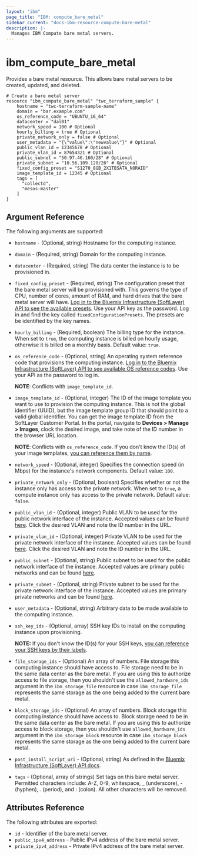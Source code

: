 ```yaml
---
layout: "ibm"
page_title: "IBM: compute_bare_metal"
sidebar_current: "docs-ibm-resource-compute-bare-metal"
description: |-
  Manages IBM Compute bare metal servers.
---
```


# ibm\_compute_bare_metal

Provides a bare metal resource. This allows bare metal servers to be created, updated, and deleted.

```hcl
# Create a bare metal server
resource "ibm_compute_bare_metal" "twc_terraform_sample" {
    hostname = "twc-terraform-sample-name"
    domain = "bar.example.com"
    os_reference_code = "UBUNTU_16_64"
    datacenter = "dal01"
    network_speed = 100 # Optional
    hourly_billing = true # Optional
    private_network_only = false # Optional
    user_metadata = "{\"value\":\"newvalue\"}" # Optional
    public_vlan_id = 12345678 # Optional
    private_vlan_id = 87654321 # Optional
    public_subnet = "50.97.46.160/28" # Optional
    private_subnet = "10.56.109.128/26" # Optional
    fixed_config_preset = "S1270_8GB_2X1TBSATA_NORAID"
    image_template_id = 12345 # Optional
    tags = [
      "collectd",
      "mesos-master"
    ]
}
```

## Argument Reference

The following arguments are supported:

* `hostname` - (Optional, string) Hostname for the computing instance.
* `domain` - (Required, string) Domain for the computing instance.
* `datacenter` - (Required, string) The data center the instance is to be provisioned in.
* `fixed_config_preset` - (Required, string) The configuration preset that the bare metal server will be provisioned with. This governs the type of CPU, number of cores, amount of RAM, and hard drives that the bare metal server will have. [Log in to the Bluemix Infrastructure (SoftLayer) API to see the available presets](https://api.softlayer.com/rest/v3/SoftLayer_Hardware/getCreateObjectOptions.json). Use your API key as the password. Log in and find the key called `fixedConfigurationPresets`. The presets are be identified by the key names.
* `hourly_billing` - (Required, boolean) The billing type for the instance. When set to `true`, the computing instance is billed on hourly usage, otherwise it is billed on a monthly basis. Default value: `true`.
* `os_reference_code` - (Optional, string) An operating system reference code that provisions the computing instance. [Log in to the Bluemix Infrastructure (SoftLayer) API to see available OS reference codes](https://api.softlayer.com/rest/v3/SoftLayer_Virtual_Guest_Block_Device_Template_Group/getVhdImportSoftwareDescriptions.json?objectMask=referenceCode). Use your API as the password to log in. 

    **NOTE**: Conflicts with `image_template_id`.  

* `image_template_id` - (Optional, integer) The ID of the image template you want to use to provision the computing instance. This is not the global identifier (UUID), but the image template group ID that should point to a valid global identifier. You can get the image template ID from the SoftLayer Customer Portal. In the portal, navigate to **Devices > Manage > Images**, clock the desired image, and take note of the ID number in the browser URL location.

    **NOTE**: Conflicts with `os_reference_code`. If you don't know the ID(s) of your image templates, [you can reference them by name](../d/compute_image_template.html).

* `network_speed` - (Optional, integer) Specifies the connection speed (in Mbps) for the instance's network components. Default value: `100`.
* `private_network_only` - (Optional, boolean) Specifies whether or not the instance only has access to the private network. When set to `true`, a compute instance only has access to the private network. Default value: `false`.
* `public_vlan_id` - (Optional, integer) Public VLAN to be used for the public network interface of the instance. Accepted values can be found [here](https://control.softlayer.com/network/vlans). Click the desired VLAN and note the ID number in the URL.
* `private_vlan_id` - (Optional, integer) Private VLAN to be used for the private network interface of the instance. Accepted values can be found [here](https://control.softlayer.com/network/vlans). Click the desired VLAN and note the ID number in the URL.
* `public_subnet` - (Optional, string) Public subnet to be used for the public network interface of the instance. Accepted values are primary public networks and can be found [here](https://control.softlayer.com/network/subnets).
* `private_subnet` - (Optional, string) Private subnet to be used for the private network interface of the instance. Accepted values are primary private networks and can be found [here](https://control.softlayer.com/network/subnets).
* `user_metadata` - (Optional, string) Arbitrary data to be made available to the computing instance.
* `ssh_key_ids` - (Optional, array) SSH key IDs to install on the computing instance upon provisioning.

    **NOTE:** If you don't know the ID(s) for your SSH keys, [you can reference your SSH keys by their labels](../d/compute_ssh_key.html).

* `file_storage_ids` - (Optional) An array of numbers. File storage this computing instance should have access to. File storage need to be in the same data center as the bare metal. If you are using this to authorize access to file storage, then you shouldn't use the `allowed_hardware_ids` argument in the `ibm_storage_file` resource in case `ibm_storage_file` represents the same storage as the one being added to the current bare metal. 
* `block_storage_ids` - (Optional) An array of numbers. Block storage this computing instance should have access to. Block storage need to be in the same data center as the bare metal. If you are using this to authorize access to block storage, then you shouldn't use `allowed_hardware_ids` argument in the `ibm_storage_block` resource in case `ibm_storage_block` represents the same storage as the one being added to the current bare metal. 

* `post_install_script_uri` - (Optional, string) As defined in the [Bluemix Infrastructure (SoftLayer) API docs](https://sldn.softlayer.com/reference/datatypes/SoftLayer_Virtual_Guest_SupplementalCreateObjectOptions).
*   `tags` - (Optional, array of strings) Set tags on this bare metal server. Permitted characters include: A-Z, 0-9, whitespace, _ (underscore), - (hyphen), . (period), and : (colon). All other characters will be removed.

## Attributes Reference

The following attributes are exported:

* `id` - Identifier of the bare metal server.
* `public_ipv4_address` - Public IPv4 address of the bare metal server.
* `private_ipv4_address` - Private IPv4 address of the bare metal server.
